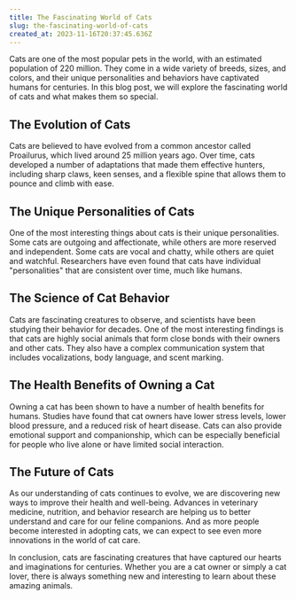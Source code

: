 ```yaml
---
title: The Fascinating World of Cats
slug: the-fascinating-world-of-cats
created_at: 2023-11-16T20:37:45.636Z
---
```


Cats are one of the most popular pets in the world, with an estimated population of 220 million. They come in a wide variety of breeds, sizes, and colors, and their unique personalities and behaviors have captivated humans for centuries. In this blog post, we will explore the fascinating world of cats and what makes them so special.

## The Evolution of Cats

Cats are believed to have evolved from a common ancestor called Proailurus, which lived around 25 million years ago. Over time, cats developed a number of adaptations that made them effective hunters, including sharp claws, keen senses, and a flexible spine that allows them to pounce and climb with ease.

## The Unique Personalities of Cats

One of the most interesting things about cats is their unique personalities. Some cats are outgoing and affectionate, while others are more reserved and independent. Some cats are vocal and chatty, while others are quiet and watchful. Researchers have even found that cats have individual "personalities" that are consistent over time, much like humans.

## The Science of Cat Behavior

Cats are fascinating creatures to observe, and scientists have been studying their behavior for decades. One of the most interesting findings is that cats are highly social animals that form close bonds with their owners and other cats. They also have a complex communication system that includes vocalizations, body language, and scent marking.

## The Health Benefits of Owning a Cat

Owning a cat has been shown to have a number of health benefits for humans. Studies have found that cat owners have lower stress levels, lower blood pressure, and a reduced risk of heart disease. Cats can also provide emotional support and companionship, which can be especially beneficial for people who live alone or have limited social interaction.

## The Future of Cats

As our understanding of cats continues to evolve, we are discovering new ways to improve their health and well-being. Advances in veterinary medicine, nutrition, and behavior research are helping us to better understand and care for our feline companions. And as more people become interested in adopting cats, we can expect to see even more innovations in the world of cat care.

In conclusion, cats are fascinating creatures that have captured our hearts and imaginations for centuries. Whether you are a cat owner or simply a cat lover, there is always something new and interesting to learn about these amazing animals.
